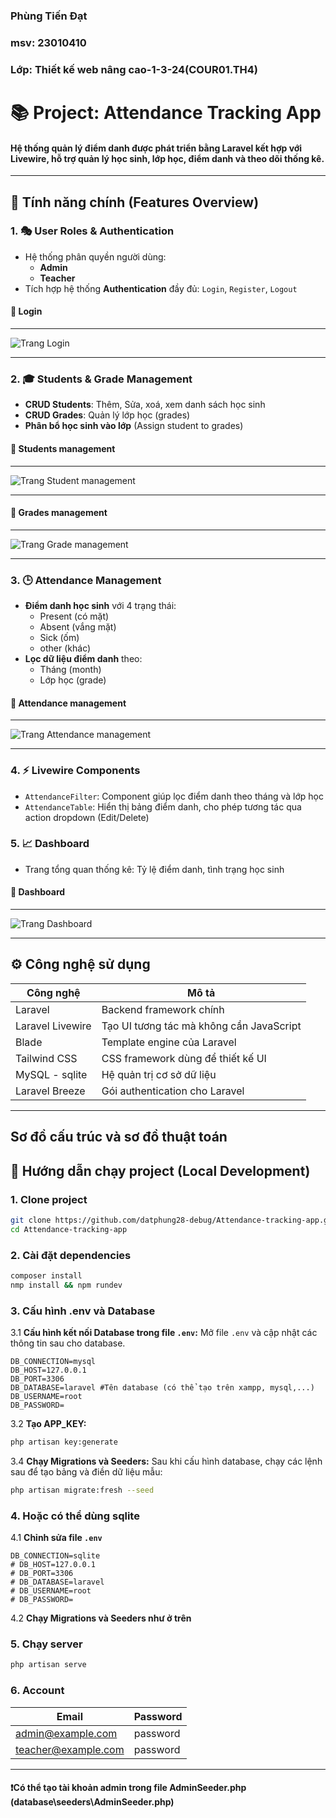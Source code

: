### Phùng Tiến Đạt

### msv: 23010410

### Lớp: Thiết kế web nâng cao-1-3-24(COUR01.TH4)

# 📚 Project: Attendance Tracking App

#### Hệ thống quản lý điểm danh được phát triển bằng **Laravel** kết hợp với **Livewire**, hỗ trợ quản lý học sinh, lớp học, điểm danh và theo dõi thống kê.

---

## 🚀 Tính năng chính (Features Overview)

### 1. 🎭 User Roles & Authentication

-   Hệ thống phân quyền người dùng:
    -   **Admin**
    -   **Teacher**
-   Tích hợp hệ thống **Authentication** đầy đủ: `Login`, `Register`, `Logout`

#### 📸 Login

---

![Trang Login](assets/login.png)

---

### 2. 🎓 Students & Grade Management

-   **CRUD Students**: Thêm, Sửa, xoá, xem danh sách học sinh
-   **CRUD Grades**: Quản lý lớp học (grades)
-   **Phân bổ học sinh vào lớp** (Assign student to grades)

#### 📸 Students management

---

![Trang Student management](assets/student-mangagement.png)

---

#### 📸 Grades management

---

![Trang Grade management](assets/grades-management.png)

---

### 3. 🕒 Attendance Management

-   **Điểm danh học sinh** với 4 trạng thái:
    -   Present (có mặt)
    -   Absent (vắng mặt)
    -   Sick (ốm)
    -   other (khác)
-   **Lọc dữ liệu điểm danh** theo:
    -   Tháng (month)
    -   Lớp học (grade)

#### 📸 Attendance management

---

![Trang Attendance management](assets/attendance-management.png)

---

### 4. ⚡ Livewire Components

-   `AttendanceFilter`: Component giúp lọc điểm danh theo tháng và lớp học
-   `AttendanceTable`: Hiển thị bảng điểm danh, cho phép tương tác qua action dropdown (Edit/Delete)

### 5. 📈 Dashboard

-   Trang tổng quan thống kê: Tỷ lệ điểm danh, tình trạng học sinh

#### 📸 Dashboard

---

![Trang Dashboard](assets/dashboard.png)

---

## ⚙️ Công nghệ sử dụng

| Công nghệ        | Mô tả                                    |
| ---------------- | ---------------------------------------- |
| Laravel          | Backend framework chính                  |
| Laravel Livewire | Tạo UI tương tác mà không cần JavaScript |
| Blade            | Template engine của Laravel              |
| Tailwind CSS     | CSS framework dùng để thiết kế UI        |
| MySQL - sqlite   | Hệ quản trị cơ sở dữ liệu                |
| Laravel Breeze   | Gói authentication cho Laravel           |

---

## Sơ đồ cấu trúc và sơ đồ thuật toán

## 🧪 Hướng dẫn chạy project (Local Development)

### 1. Clone project

```bash
git clone https://github.com/datphung28-debug/Attendance-tracking-app.git
cd Attendance-tracking-app
```

### 2. Cài đặt dependencies

```bash
composer install
nmp install && npm rundev
```

### 3. Cấu hình **.env** và **Database**

3.1 **Cấu hình kết nối Database trong file `.env`:**
Mở file `.env` và cập nhật các thông tin sau cho database.

```dotenv
DB_CONNECTION=mysql
DB_HOST=127.0.0.1
DB_PORT=3306
DB_DATABASE=laravel #Tên database (có thể tạo trên xampp, mysql,...)
DB_USERNAME=root
DB_PASSWORD=
```

3.2 **Tạo APP_KEY:**

```bash
php artisan key:generate
```

3.4 **Chạy Migrations và Seeders:**
Sau khi cấu hình database, chạy các lệnh sau để tạo bảng và điền dữ liệu mẫu:

```bash
php artisan migrate:fresh --seed
```

### 4. Hoặc có thể dùng **sqlite**

4.1 **Chỉnh sửa file `.env`**

```dotenv
DB_CONNECTION=sqlite
# DB_HOST=127.0.0.1
# DB_PORT=3306
# DB_DATABASE=laravel
# DB_USERNAME=root
# DB_PASSWORD=
```

4.2 **Chạy Migrations và Seeders như ở trên**

### 5. Chạy server

```bash
php artisan serve
```

### 6. Account

| Email               | Password |
| ------------------- | -------- |
| admin@example.com   | password |
| teacher@example.com | password |

---

#### ❗Có thể tạo tài khoản **admin** trong file AdminSeeder.php (database\seeders\AdminSeeder.php)
